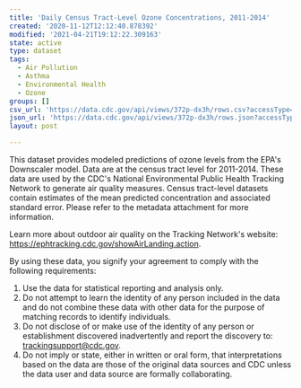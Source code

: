 ```yaml
---
title: 'Daily Census Tract-Level Ozone Concentrations, 2011-2014'
created: '2020-11-12T12:12:40.878392'
modified: '2021-04-21T19:12:22.309163'
state: active
type: dataset
tags:
  - Air Pollution
  - Asthma
  - Environmental Health
  - Ozone
groups: []
csv_url: 'https://data.cdc.gov/api/views/372p-dx3h/rows.csv?accessType=DOWNLOAD'
json_url: 'https://data.cdc.gov/api/views/372p-dx3h/rows.json?accessType=DOWNLOAD'
layout: post

---
```

This dataset provides modeled predictions of ozone levels from the EPA's Downscaler model. Data are at the census tract level for 2011-2014. These data are used by the CDC's National Environmental Public Health Tracking Network to generate air quality measures. Census tract-level datasets contain estimates of the mean predicted concentration and associated standard error. Please refer to the metadata attachment for more information.

Learn more about outdoor air quality on the Tracking Network's website: https://ephtracking.cdc.gov/showAirLanding.action.

By using these data, you signify your agreement to comply with the following requirements: 
1.	Use the data for statistical reporting and analysis only. 
2.	Do not attempt to learn the identity of any person included in the data and do not combine these data with other data for the purpose of matching records to identify individuals. 
3.	Do not disclose of or make use of the identity of any person or establishment discovered inadvertently and report the discovery to: trackingsupport@cdc.gov. 
4.	Do not imply or state, either in written or oral form, that interpretations based on the data are those of the original data sources and CDC unless the data user and data source are formally collaborating.
